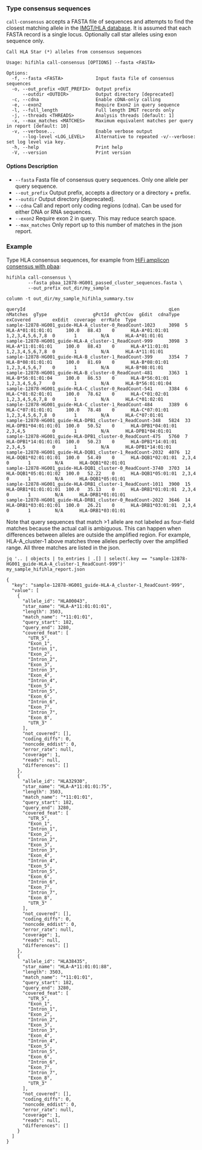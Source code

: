 ### Type consensus sequences
`call-consensus` accepts a FASTA file of sequences and attempts to find the closest matching allele in the [IMGT/HLA database](https://www.ebi.ac.uk/ipd/imgt/hla/).  It is assumed that each FASTA record is a single locus.
Optionally call star alleles using exon sequence only.
```
Call HLA Star (*) alleles from consensus sequences

Usage: hifihla call-consensus [OPTIONS] --fasta <FASTA>

Options:
  -f, --fasta <FASTA>            Input fasta file of consensus sequences
  -o, --out_prefix <OUT_PREFIX>  Output prefix
      --outdir <OUTDIR>          Output directory [deprecated]
  -c, --cdna                     Enable cDNA-only calling
  -e, --exon2                    Require Exon2 in query sequence
  -l, --full_length              Full length IMGT records only
  -j, --threads <THREADS>        Analysis threads [default: 1]
  -x, --max_matches <MATCHES>    Maximum equivalent matches per query in report [default: 10]
  -v, --verbose...               Enable verbose output
      --log-level <LOG_LEVEL>    Alternative to repeated -v/--verbose: set log level via key.
  -h, --help                     Print help
  -V, --version                  Print version
```
#### Options Description
* `--fasta` Fasta file of consensus query sequences. Only one allele per query sequence.
* `--out_prefix` Output prefix, accepts a directory or a directory + prefix.
* `--outdir` Output directory \[deprecated\].
* `--cdna` Call and report only coding regions (cdna).  Can be used for either DNA or RNA sequences.
* `--exon2` Require exon 2 in query. This may reduce search space.
* `--max_matches` Only report up to this number of matches in the json report.

### Example
Type HLA consensus sequences, for example from [HiFi amplicon consensus with pbaa](https://downloads.pacbcloud.com/public/dataset/pbAmpliconAnalysis_HLA/pbaa/12878-HG001):
```
hifihla call-consensus \
        --fasta pbaa_12878-HG001_passed_cluster_sequences.fasta \
        --out_prefix out_dir/my_sample

column -t out_dir/my_sample_hifihla_summary.tsv

queryId                                                     qLen  nMatches  gType                 gPctId  gPctCov  gEdit  cdnaType           exCovered        exEdit  coverage  errRate  Type
sample-12878-HG001_guide-HLA-A_cluster-0_ReadCount-1023     3098  5         HLA-A*01:01:01:01     100.0   88.43    0      HLA-A*01:01:01     1,2,3,4,5,6,7,8  0       1         N/A      HLA-A*01:01:01
sample-12878-HG001_guide-HLA-A_cluster-1_ReadCount-999      3098  3         HLA-A*11:01:01:01     100.0   88.43    0      HLA-A*11:01:01     1,2,3,4,5,6,7,8  0       1         N/A      HLA-A*11:01:01
sample-12878-HG001_guide-HLA-B_cluster-1_ReadCount-399      3354  7         HLA-B*08:01:01:01     100.0   81.69    0      HLA-B*08:01:01     1,2,3,4,5,6,7    0       1         N/A      HLA-B*08:01:01
sample-12878-HG001_guide-HLA-B_cluster-0_ReadCount-481      3363  1         HLA-B*56:01:01:04     100.0   86.53    0      HLA-B*56:01:01     1,2,3,4,5,6,7    0       1         N/A      HLA-B*56:01:01:04
sample-12878-HG001_guide-HLA-C_cluster-0_ReadCount-541      3384  6         HLA-C*01:02:01:01     100.0   78.62    0      HLA-C*01:02:01     1,2,3,4,5,6,7,8  0       1         N/A      HLA-C*01:02:01
sample-12878-HG001_guide-HLA-C_cluster-1_ReadCount-484      3389  6         HLA-C*07:01:01:01     100.0   78.48    0      HLA-C*07:01:01     1,2,3,4,5,6,7,8  0       1         N/A      HLA-C*07:01:01
sample-12878-HG001_guide-HLA-DPB1_cluster-1_ReadCount-348   5824  33        HLA-DPB1*04:01:01:01  100.0   50.52    0      HLA-DPB1*04:01:01  2,3,4,5          0       1         N/A      HLA-DPB1*04:01:01
sample-12878-HG001_guide-HLA-DPB1_cluster-0_ReadCount-475   5760  7         HLA-DPB1*14:01:01:01  100.0   50.23    0      HLA-DPB1*14:01:01  2,3,4,5          0       1         N/A      HLA-DPB1*14:01:01
sample-12878-HG001_guide-HLA-DQB1_cluster-1_ReadCount-2032  4076  12        HLA-DQB1*02:01:01:01  100.0   54.49    0      HLA-DQB1*02:01:01  2,3,4            0       1         N/A      HLA-DQB1*02:01:01
sample-12878-HG001_guide-HLA-DQB1_cluster-0_ReadCount-3740  3703  14        HLA-DQB1*05:01:01:02  100.0   52.22    0      HLA-DQB1*05:01:01  2,3,4            0       1         N/A      HLA-DQB1*05:01:01
sample-12878-HG001_guide-HLA-DRB1_cluster-1_ReadCount-1011  3900  15        HLA-DRB1*01:01:01:01  100.0   35.13    0      HLA-DRB1*01:01:01  2,3,4            0       1         N/A      HLA-DRB1*01:01:01
sample-12878-HG001_guide-HLA-DRB1_cluster-0_ReadCount-2022  3646  14        HLA-DRB1*03:01:01:01  100.0   26.21    0      HLA-DRB1*03:01:01  2,3,4            0       1         N/A      HLA-DRB1*03:01:01
```
Note that query sequences that match >1 allele are not labeled as four-field matches because the actual call is ambiguous.  This can happen when differences between alleles are outside the amplified region.
For example, HLA-A_cluster-1 above matches three alleles perfectly over the amplified range.  All three matches are listed in the json.

```
jq '.. | objects | to_entries | .[] | select(.key == "sample-12878-HG001_guide-HLA-A_cluster-1_ReadCount-999")' my_sample_hifihla_report.json

{
  "key": "sample-12878-HG001_guide-HLA-A_cluster-1_ReadCount-999",
  "value": [
    {
      "allele_id": "HLA00043",
      "star_name": "HLA-A*11:01:01:01",
      "length": 3503,
      "match_name": "*11:01:01",
      "query_start": 182,
      "query_end": 3280,
      "covered_feat": [
        "UTR_5",
        "Exon_1",
        "Intron_1",
        "Exon_2",
        "Intron_2",
        "Exon_3",
        "Intron_3",
        "Exon_4",
        "Intron_4",
        "Exon_5",
        "Intron_5",
        "Exon_6",
        "Intron_6",
        "Exon_7",
        "Intron_7",
        "Exon_8",
        "UTR_3"
      ],
      "not_covered": [],
      "coding_diffs": 0,
      "noncode_eddist": 0,
      "error_rate": null,
      "coverage": 1,
      "reads": null,
      "differences": []
    },
    {
      "allele_id": "HLA32930",
      "star_name": "HLA-A*11:01:01:75",
      "length": 3503,
      "match_name": "*11:01:01",
      "query_start": 182,
      "query_end": 3280,
      "covered_feat": [
        "UTR_5",
        "Exon_1",
        "Intron_1",
        "Exon_2",
        "Intron_2",
        "Exon_3",
        "Intron_3",
        "Exon_4",
        "Intron_4",
        "Exon_5",
        "Intron_5",
        "Exon_6",
        "Intron_6",
        "Exon_7",
        "Intron_7",
        "Exon_8",
        "UTR_3"
      ],
      "not_covered": [],
      "coding_diffs": 0,
      "noncode_eddist": 0,
      "error_rate": null,
      "coverage": 1,
      "reads": null,
      "differences": []
    },
    {
      "allele_id": "HLA38435",
      "star_name": "HLA-A*11:01:01:88",
      "length": 3503,
      "match_name": "*11:01:01",
      "query_start": 182,
      "query_end": 3280,
      "covered_feat": [
        "UTR_5",
        "Exon_1",
        "Intron_1",
        "Exon_2",
        "Intron_2",
        "Exon_3",
        "Intron_3",
        "Exon_4",
        "Intron_4",
        "Exon_5",
        "Intron_5",
        "Exon_6",
        "Intron_6",
        "Exon_7",
        "Intron_7",
        "Exon_8",
        "UTR_3"
      ],
      "not_covered": [],
      "coding_diffs": 0,
      "noncode_eddist": 0,
      "error_rate": null,
      "coverage": 1,
      "reads": null,
      "differences": []
    }
  ]
}
```
